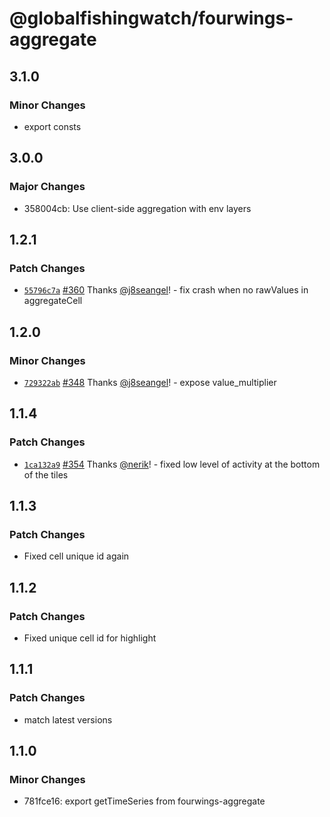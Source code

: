 # @globalfishingwatch/fourwings-aggregate

## 3.1.0

### Minor Changes

- export consts

## 3.0.0

### Major Changes

- 358004cb: Use client-side aggregation with env layers

## 1.2.1

### Patch Changes

- [`55796c7a`](https://github.com/GlobalFishingWatch/frontend/commit/55796c7a0a0b9972d3b7f8631566091dd0b74809) [#360](https://github.com/GlobalFishingWatch/frontend/pull/360) Thanks [@j8seangel](https://github.com/j8seangel)! - fix crash when no rawValues in aggregateCell

## 1.2.0

### Minor Changes

- [`729322ab`](https://github.com/GlobalFishingWatch/frontend/commit/729322ab540c4ad807cb3bba1c2b344eb265ed89) [#348](https://github.com/GlobalFishingWatch/frontend/pull/348) Thanks [@j8seangel](https://github.com/j8seangel)! - expose value_multiplier

## 1.1.4

### Patch Changes

- [`1ca132a9`](https://github.com/GlobalFishingWatch/frontend/commit/1ca132a9520e2f8b3c531e30c232fe1dfba006b2) [#354](https://github.com/GlobalFishingWatch/frontend/pull/354) Thanks [@nerik](https://github.com/nerik)! - fixed low level of activity at the bottom of the tiles

## 1.1.3

### Patch Changes

- Fixed cell unique id again

## 1.1.2

### Patch Changes

- Fixed unique cell id for highlight

## 1.1.1

### Patch Changes

- match latest versions

## 1.1.0

### Minor Changes

- 781fce16: export getTimeSeries from fourwings-aggregate

